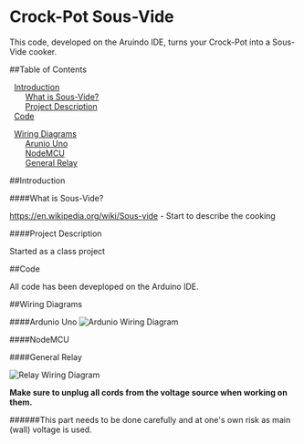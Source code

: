 # Crock-Pot Sous-Vide

This code, developed on the Aruindo IDE, turns your Crock-Pot into a Sous-Vide cooker.

##Table of Contents

&nbsp; [Introduction](https://github.com/lallo188/SousVide/blob/master/README.md#intro) <br />
&nbsp;&nbsp;&nbsp;&nbsp;&nbsp;&nbsp; [What is Sous-Vide?](https://github.com/lallo188/SousVide/blob/master/README.md#what-is-sous-vide) <br />
&nbsp;&nbsp;&nbsp;&nbsp;&nbsp;&nbsp; [Project Description](https://github.com/lallo188/SousVide/blob/master/README.md#project-description) <br />
&nbsp; [Code](https://github.com/lallo188/SousVide/blob/master/README.md#code) <br />

&nbsp; [Wiring Diagrams](https://github.com/lallo188/SousVide/blob/master/README.md#wiring-diagrams) <br />
&nbsp;&nbsp;&nbsp;&nbsp;&nbsp;&nbsp; [Arunio Uno](https://github.com/lallo188/SousVide/blob/master/README.md#ardunio-uno)  <br />
&nbsp;&nbsp;&nbsp;&nbsp;&nbsp;&nbsp; [NodeMCU](https://github.com/lallo188/SousVide/blob/master/README.md#nodemcu)  <br />
&nbsp;&nbsp;&nbsp;&nbsp;&nbsp;&nbsp; [General Relay](https://github.com/lallo188/SousVide/blob/master/README.md#general-relay)  <br />

##Introduction

####What is Sous-Vide?

https://en.wikipedia.org/wiki/Sous-vide - Start to describe the cooking

####Project Description

Started as a class project

##Code

All code has been deveploped on the Arduino IDE.

##Wiring Diagrams

####Ardunio Uno
![Ardunio Wiring Diagram](https://raw.githubusercontent.com/lallo188/SousVide/master/Images/Arduino_Sous-Vide-Wiring-Diagram.png)

####NodeMCU

####General Relay

![Relay Wiring Diagram](https://raw.githubusercontent.com/lallo188/SousVide/master/Images/Relay_Wall_Wiring_Diagram.png)

**Make sure to unplug all cords from the voltage source when working on them.**

######This part needs to be done carefully and at one's own risk as main (wall) voltage is used.
